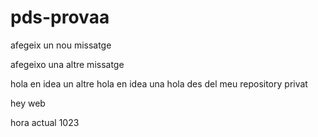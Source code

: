 # pds-provaa


afegeix un nou missatge


afegeixo una altre missatge

hola en idea
un altre hola en idea
una hola des del meu repository privat

hey web

hora actual 1023